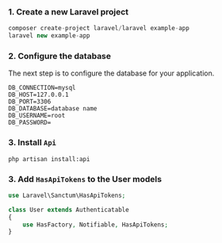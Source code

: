 ### 1. Create a new Laravel project

```php
composer create-project laravel/laravel example-app
laravel new example-app
```
### 2. Configure the database
The next step is to configure the database for your application.

```mysql
DB_CONNECTION=mysql
DB_HOST=127.0.0.1
DB_PORT=3306
DB_DATABASE=database name
DB_USERNAME=root
DB_PASSWORD=
```

### 3. Install `Api`

```
php artisan install:api
```

### 3. Add `HasApiTokens` to the User models

```php
use Laravel\Sanctum\HasApiTokens;

class User extends Authenticatable
{
    use HasFactory, Notifiable, HasApiTokens;
}
```